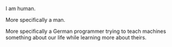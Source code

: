 I am human.

More specifically a man.

More specifically a German programmer trying to teach machines something about our life while learning more about theirs.
